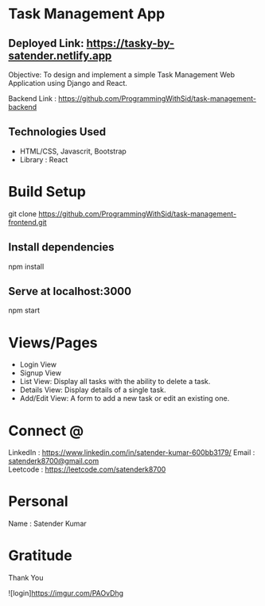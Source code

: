 
# Task Management App

## Deployed Link: https://tasky-by-satender.netlify.app


Objective: To design and implement a simple Task Management Web Application using Django and React.

Backend Link : https://github.com/ProgrammingWithSid/task-management-backend

## Technologies Used
* HTML/CSS, Javascrit, Bootstrap   
* Library : React


# Build Setup

git clone https://github.com/ProgrammingWithSid/task-management-frontend.git



## Install dependencies
npm install

## Serve at localhost:3000
npm start

# Views/Pages

* Login View
* Signup View
* List View: Display all tasks with the ability to delete a task.
* Details View: Display details of a single task.
* Add/Edit View: A form to add a new task or edit an existing one.

# Connect @
LinkedIn : https://www.linkedin.com/in/satender-kumar-600bb3179/
Email : satenderk8700@gmail.com   
Leetcode : https://leetcode.com/satenderk8700

# Personal
Name : Satender Kumar  

# Gratitude
Thank You

![login]https://imgur.com/PAOvDhg
